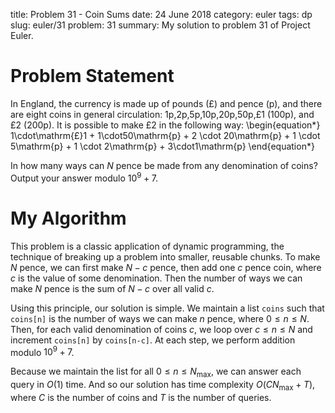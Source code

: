 title: Problem 31 - Coin Sums
date: 24 June 2018
category: euler
tags: dp
slug: euler/31
problem: 31
summary: My solution to problem 31 of Project Euler.

# Problem Statement

In England, the currency is made up of pounds (£) and pence (p), and there are eight coins in general circulation: 1p,2p,5p,10p,20p,50p,£1 (100p), and £2 (200p).
It is possible to make £2 in the following way:
\begin{equation*}
	1\cdot\mathrm{£}1 + 1\cdot50\mathrm{p} + 2 \cdot 20\mathrm{p} + 1 \cdot 5\mathrm{p} + 1 \cdot 2\mathrm{p} + 3\cdot1\mathrm{p}
\end{equation*}

In how many ways can $N$ pence be made from any denomination of coins? Output your answer modulo $10^9 + 7$.

# My Algorithm

This problem is a classic application of dynamic programming, the technique of breaking up a problem into smaller, reusable chunks.
To make $N$ pence, we can first make $N - c$ pence, then add one $c$ pence coin, where $c$ is the value of some denomination.
Then the number of ways we can make $N$ pence is the sum of $N - c$ over all valid $c$.

Using this principle, our solution is simple.
We maintain a list `coins` such that `coins[n]` is the number of ways we can make $n$ pence, where $0 \le n \le N$.
Then, for each valid denomination of coins $c$, we loop over $c \le n \le N$ and increment `coins[n]` by `coins[n-c]`.
At each step, we perform addition modulo $10^9 + 7$.

Because we maintain the list for all $0 \le n \le N_{\text{max}}$, we can answer each query in $O(1)$ time.
And so our solution has time complexity $O(CN_{\text{max}} + T)$, where $C$ is the number of coins and $T$ is the number of queries.